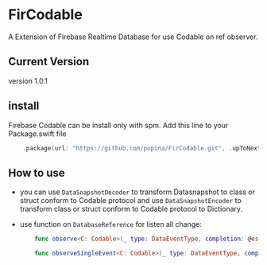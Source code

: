 # FirCodable

A Extension of Firebase Realtime Database for use Codable on ref observer.

## Current Version

version 1.0.1

## install

Firebase Codable can be install only with spm. Add this line to your Package.swift file
```swift
    .package(url: "https://github.com/popina/FirCodable.git", .upToNextMajor(from: "1.0.1")),
```

## How to use 

 * you can use `DataSnapshotDecoder` to transform Datasnapshot to class or struct conform to Codable protocol and use `DataSnapshotEncoder` to transform class or struct conform to Codable protocol to Dictionary.

 * use function on `DatabaseReference` for listen all change:
    ```swift 
        func observe<C: Codable>(_ type: DataEventType, completion: @escaping(_ value: C?, _ error: Error?) -> Void)

        func observeSingleEvent<C: Codable>(_ type: DataEventType, completion: @escaping(_ value: C?, _ error: Error?) -> Void)
    ```






